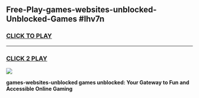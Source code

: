 
## Free-Play-games-websites-unblocked-Unblocked-Games #lhv7n
<h3>
<a href="https://news.freeplayer.one?title=games-websites-unblocked&ref=8M">CLICK TO PLAY</a></h3>
<hr>

<h3>
<a href="https://news.freeplayer.one?title=games-websites-unblocked&ref=8M">CLICK 2 PLAY</a>
  
</h3>

<a href="https://news.freeplayer.one?title=games-websites-unblocked&ref=8M"><img src="https://clearcache.store/games.png"></a>


**games-websites-unblocked games unblocked: Your Gateway to Fun and Accessible Online Gaming**
